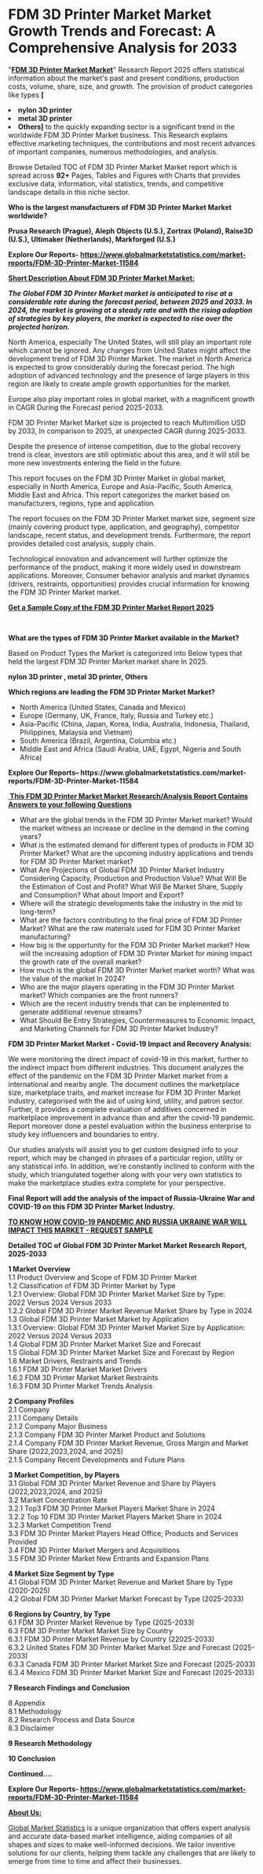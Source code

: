 <H1>FDM 3D Printer Market Market Growth Trends and Forecast: A Comprehensive Analysis for 2033</H1><p>"<strong><a href="https://www.globalmarketstatistics.com/market-reports/FDM-3D-Printer-Market-11584">FDM 3D Printer Market Market</a></strong>" Research Report 2025 offers statistical information about the market's past and present conditions, production costs, volume, share, size, and growth. The provision of product categories like types&nbsp;<strong>[<li>nylon 3D printer <li>metal 3D printer<li>Others]</strong>&nbsp;to the quickly expanding sector is a significant trend in the worldwide FDM 3D Printer Market business. This Research explains effective marketing techniques, the contributions and most recent advances of important companies, numerous methodologies, and analysis.</p><p>Browse Detailed TOC of FDM 3D Printer Market Market report which is spread across&nbsp;<strong>92+</strong>&nbsp;Pages, Tables and Figures with Charts that provides exclusive data, information, vital statistics, trends, and competitive landscape details in this niche sector.</p><p><strong>Who is the largest manufacturers of FDM 3D Printer Market Market worldwide?</strong></p><p><strong>Prusa Research (Prague), Aleph Objects (U.S.), Zortrax (Poland), Raise3D (U.S.), Ultimaker (Netherlands), Markforged (U.S.)</strong></p><p><strong>Explore Our Reports-&nbsp;<a href="https://www.globalmarketstatistics.com/market-reports/FDM-3D-Printer-Market-11584">https://www.globalmarketstatistics.com/market-reports/FDM-3D-Printer-Market-11584</a></strong></p><p><strong><u>Short Description About FDM 3D Printer Market Market:</u></strong></p><p><strong><em>The Global FDM 3D Printer Market market is anticipated to rise at a considerable rate during the forecast period, between 2025 and 2033. In 2024, the market is growing at a steady rate and with the rising adoption of strategies by key players, the market is expected to rise over the projected horizon.</em></strong></p><p>North America, especially The United States, will still play an important role which cannot be ignored. Any changes from United States might affect the development trend of FDM 3D Printer Market. The market in North America is expected to grow considerably during the forecast period. The high adoption of advanced technology and the presence of large players in this region are likely to create ample growth opportunities for the market.</p><p>Europe also play important roles in global market, with a magnificent growth in CAGR During the Forecast period 2025-2033.</p><p>FDM 3D Printer Market Market size is projected to reach Multimillion USD by 2033, In comparison to 2025, at unexpected CAGR during 2025-2033.</p><p>Despite the presence of intense competition, due to the global recovery trend is clear, investors are still optimistic about this area, and it will still be more new investments entering the field in the future.</p><p>This report focuses on the FDM 3D Printer Market in global market, especially in North America, Europe and Asia-Pacific, South America, Middle East and Africa. This report categorizes the market based on manufacturers, regions, type and application.</p><p>The report focuses on the FDM 3D Printer Market market size, segment size (mainly covering product type, application, and geography), competitor landscape, recent status, and development trends. Furthermore, the report provides detailed cost analysis, supply chain.</p><p>Technological innovation and advancement will further optimize the performance of the product, making it more widely used in downstream applications. Moreover, Consumer behavior analysis and market dynamics (drivers, restraints, opportunities) provides crucial information for knowing the FDM 3D Printer Market market.</p><p><strong><u>Get a Sample Copy of the FDM 3D Printer Market Report 2025</u></strong></p><p>&nbsp;</p><p><strong>What are the types of FDM 3D Printer Market available in the Market?</strong></p><p>Based on Product Types the Market is categorized into Below types that held the largest FDM 3D Printer Market market share In 2025.</p><p><strong>nylon 3D printer , metal 3D printer, Others</strong></p><p><strong>Which regions are leading the FDM 3D Printer Market Market?</strong></p><ul><li>North America (United States, Canada and Mexico)</li><li>Europe (Germany, UK, France, Italy, Russia and Turkey etc.)</li><li>Asia-Pacific (China, Japan, Korea, India, Australia, Indonesia, Thailand, Philippines, Malaysia and Vietnam)</li><li>South America (Brazil, Argentina, Columbia etc.)</li><li>Middle East and Africa (Saudi Arabia, UAE, Egypt, Nigeria and South Africa)</li></ul><p><strong>Explore Our Reports&ndash;&nbsp;https://www.globalmarketstatistics.com/market-reports/FDM-3D-Printer-Market-11584</strong></p><p><strong><u>&nbsp;This FDM 3D Printer Market Market Research/Analysis Report Contains Answers to your following Questions</u></strong></p><ul><li>What are the global trends in the FDM 3D Printer Market market? Would the market witness an increase or decline in the demand in the coming years?</li><li>What is the estimated demand for different types of products in FDM 3D Printer Market? What are the upcoming industry applications and trends for FDM 3D Printer Market market?</li><li>What Are Projections of Global FDM 3D Printer Market Industry Considering Capacity, Production and Production Value? What Will Be the Estimation of Cost and Profit? What Will Be Market Share, Supply and Consumption? What about Import and Export?</li><li>Where will the strategic developments take the industry in the mid to long-term?</li><li>What are the factors contributing to the final price of FDM 3D Printer Market? What are the raw materials used for FDM 3D Printer Market manufacturing?</li><li>How big is the opportunity for the FDM 3D Printer Market market? How will the increasing adoption of FDM 3D Printer Market for mining impact the growth rate of the overall market?</li><li>How much is the global FDM 3D Printer Market market worth? What was the value of the market In 2024?</li><li>Who are the major players operating in the FDM 3D Printer Market market? Which companies are the front runners?</li><li>Which are the recent industry trends that can be implemented to generate additional revenue streams?</li><li>What Should Be Entry Strategies, Countermeasures to Economic Impact, and Marketing Channels for FDM 3D Printer Market Industry?</li></ul><p><strong>FDM 3D Printer Market Market - Covid-19 Impact and Recovery Analysis:</strong></p><p>We were monitoring the direct impact of covid-19 in this market, further to the indirect impact from different industries. This document analyzes the effect of the pandemic on the FDM 3D Printer Market market from a international and nearby angle. The document outlines the marketplace size, marketplace traits, and market increase for FDM 3D Printer Market industry, categorised with the aid of using kind, utility, and patron sector. Further, it provides a complete evaluation of additives concerned in marketplace improvement in advance than and after the covid-19 pandemic. Report moreover done a pestel evaluation within the business enterprise to study key influencers and boundaries to entry.</p><p>Our studies analysts will assist you to get custom designed info to your report, which may be changed in phrases of a particular region, utility or any statistical info. In addition, we're constantly inclined to conform with the study, which triangulated together along with your very own statistics to make the marketplace studies extra complete for your perspective.</p><p><strong>Final Report will add the analysis of the impact of Russia-Ukraine War and COVID-19 on this FDM 3D Printer Market Industry.</strong></p><p><strong><u><a href="https://www.globalmarketstatistics.com/market-reports/FDM-3D-Printer-Market-11584">TO KNOW HOW COVID-19 PANDEMIC AND RUSSIA UKRAINE WAR WILL IMPACT THIS MARKET - REQUEST SAMPLE</a></u></strong></p><p><strong>Detailed TOC of Global FDM 3D Printer Market Market Research Report, 2025-2033</strong></p><p><strong>1 Market Overview</strong><br /> 1.1 Product Overview and Scope of FDM 3D Printer Market<br /> 1.2 Classification of FDM 3D Printer Market by Type<br /> 1.2.1 Overview: Global FDM 3D Printer Market Market Size by Type: 2022&nbsp;Versus 2024 Versus 2033<br /> 1.2.2 Global FDM 3D Printer Market Revenue Market Share by Type in 2024<br /> 1.3 Global FDM 3D Printer Market Market by Application<br /> 1.3.1 Overview: Global FDM 3D Printer Market Market Size by Application: 2022&nbsp;Versus 2024 Versus 2033<br /> 1.4 Global FDM 3D Printer Market Market Size and Forecast<br /> 1.5 Global FDM 3D Printer Market Market Size and Forecast by Region<br /> 1.6 Market Drivers, Restraints and Trends<br /> 1.6.1 FDM 3D Printer Market Market Drivers<br /> 1.6.2 FDM 3D Printer Market Market Restraints<br /> 1.6.3 FDM 3D Printer Market Trends Analysis</p><p><strong>2 Company Profiles</strong><br /> 2.1 Company<br /> 2.1.1 Company Details<br /> 2.1.2 Company Major Business<br /> 2.1.3 Company FDM 3D Printer Market Product and Solutions<br /> 2.1.4 Company FDM 3D Printer Market Revenue, Gross Margin and Market Share (2022,2023,2024, and 2025)<br /> 2.1.5 Company Recent Developments and Future Plans</p><p><strong>3 Market Competition, by Players</strong><br /> 3.1 Global FDM 3D Printer Market Revenue and Share by Players (2022,2023,2024, and 2025)<br /> 3.2 Market Concentration Rate<br /> 3.2.1 Top3 FDM 3D Printer Market Players Market Share in 2024<br /> 3.2.2 Top 10 FDM 3D Printer Market Players Market Share in 2024<br /> 3.2.3 Market Competition Trend<br /> 3.3 FDM 3D Printer Market Players Head Office, Products and Services Provided<br /> 3.4 FDM 3D Printer Market Mergers and Acquisitions<br /> 3.5 FDM 3D Printer Market New Entrants and Expansion Plans</p><p><strong>4 Market Size Segment by Type</strong><br /> 4.1 Global FDM 3D Printer Market Revenue and Market Share by Type (2020-2025)<br /> 4.2 Global FDM 3D Printer Market Market Forecast by Type (2025-2033)</p><p><strong>6 Regions by Country, by Type</strong><br /> 6.1 FDM 3D Printer Market Revenue by Type (2025-2033)<br /> 6.3 FDM 3D Printer Market Market Size by Country<br /> 6.3.1 FDM 3D Printer Market Revenue by Country (22025-2033)<br /> 6.3.2 United States FDM 3D Printer Market Market Size and Forecast (2025-2033)<br /> 6.3.3 Canada FDM 3D Printer Market Market Size and Forecast (2025-2033)<br /> 6.3.4 Mexico FDM 3D Printer Market Market Size and Forecast (2025-2033)</p><p><strong>7 Research Findings and Conclusion</strong></p><p>8 Appendix<br /> 8.1 Methodology<br /> 8.2 Research Process and Data Source<br /> 8.3 Disclaimer</p><p><strong>9 Research Methodology</strong></p><p><strong>10 Conclusion</strong></p><p><strong>Continued&hellip;.</strong></p><p><strong>Explore Our Reports-&nbsp;<a href="https://www.globalmarketstatistics.com/market-reports/FDM-3D-Printer-Market-11584">https://www.globalmarketstatistics.com/market-reports/FDM-3D-Printer-Market-11584</a></strong></p><p><strong><u>About Us:</u></strong></p><p><a href="https://www.globalmarketstatistics.com/">Global Market Statistics</a> is a unique organization that offers expert analysis and accurate data-based market intelligence, aiding companies of all shapes and sizes to make well-informed decisions. We tailor inventive solutions for our clients, helping them tackle any challenges that are likely to emerge from time to time and affect their businesses.</p><p>&nbsp;</p>
